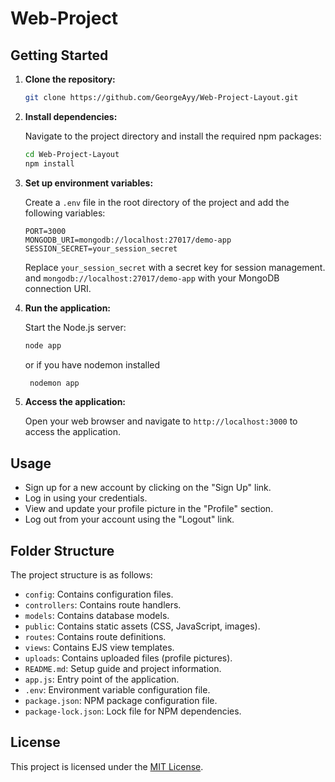 # Web-Project

## Getting Started

1. **Clone the repository:**

   ```bash
   git clone https://github.com/GeorgeAyy/Web-Project-Layout.git
   ```

2. **Install dependencies:**

   Navigate to the project directory and install the required npm packages:

   ```bash
   cd Web-Project-Layout
   npm install
   ```

3. **Set up environment variables:**

   Create a `.env` file in the root directory of the project and add the following variables:

   ```plaintext
   PORT=3000
   MONGODB_URI=mongodb://localhost:27017/demo-app
   SESSION_SECRET=your_session_secret
   ```

   Replace `your_session_secret` with a secret key for session management.
   and `mongodb://localhost:27017/demo-app` with your MongoDB connection URI.

4. **Run the application:**

   Start the Node.js server:

   ```bash
   node app
   ```

   or if you have nodemon installed

   ```bash
    nodemon app
   ```

5. **Access the application:**

   Open your web browser and navigate to `http://localhost:3000` to access the application.

## Usage

- Sign up for a new account by clicking on the "Sign Up" link.
- Log in using your credentials.
- View and update your profile picture in the "Profile" section.
- Log out from your account using the "Logout" link.

## Folder Structure

The project structure is as follows:

- `config`: Contains configuration files.
- `controllers`: Contains route handlers.
- `models`: Contains database models.
- `public`: Contains static assets (CSS, JavaScript, images).
- `routes`: Contains route definitions.
- `views`: Contains EJS view templates.
- `uploads`: Contains uploaded files (profile pictures).
- `README.md`: Setup guide and project information.
- `app.js`: Entry point of the application.
- `.env`: Environment variable configuration file.
- `package.json`: NPM package configuration file.
- `package-lock.json`: Lock file for NPM dependencies.

## License

This project is licensed under the [MIT License](LICENSE).
